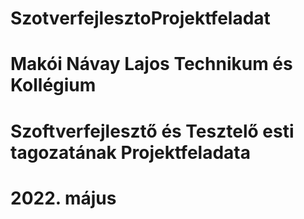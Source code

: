 # SzotverfejlesztoProjektfeladat
# Makói Návay Lajos Technikum és Kollégium 
# Szoftverfejlesztő és Tesztelő  esti tagozatának Projektfeladata
# 2022. május
